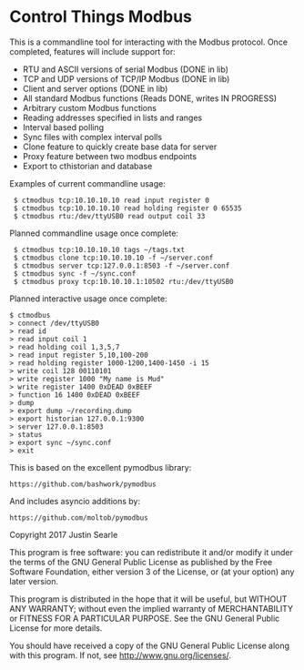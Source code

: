 Control Things Modbus
=====================

This is a commandline tool for interacting with the Modbus protocol.  Once completed, features will include support for:

 - RTU and ASCII versions of serial Modbus  (DONE in lib)
 - TCP and UDP versions of TCP/IP Modbus  (DONE in lib)
 - Client and server options  (DONE in lib)
 - All standard Modbus functions  (Reads DONE, writes IN PROGRESS)
 - Arbitrary custom Modbus functions
 - Reading addresses specified in lists and ranges
 - Interval based polling
 - Sync files with complex interval polls
 - Clone feature to quickly create base data for server
 - Proxy feature between two modbus endpoints
 - Export to cthistorian and database

Examples of current commandline usage:

     $ ctmodbus tcp:10.10.10.10 read input register 0
     $ ctmodbus tcp:10.10.10.10 read holding register 0 65535
     $ ctmodbus rtu:/dev/ttyUSB0 read output coil 33

Planned commandline usage once complete:

     $ ctmodbus tcp:10.10.10.10 tags ~/tags.txt
     $ ctmodbus clone tcp:10.10.10.10 -f ~/server.conf
     $ ctmodbus server tcp:127.0.0.1:8503 -f ~/server.conf
     $ ctmodbus sync -f ~/sync.conf
     $ ctmodbus proxy tcp:10.10.10.1:10502 rtu:/dev/ttyUSB0

Planned interactive usage once complete:

    $ ctmodbus
    > connect /dev/ttyUSB0
    > read id
    > read input coil 1
    > read holding coil 1,3,5,7
    > read input register 5,10,100-200
    > read holding register 1000-1200,1400-1450 -i 15
    > write coil 128 00110101
    > write register 1000 "My name is Mud"
    > write register 1400 0xDEAD 0xBEEF
    > function 16 1400 0xDEAD 0xBEEF
    > dump
    > export dump ~/recording.dump
    > export historian 127.0.0.1:9300
    > server 127.0.0.1:8503
    > status
    > export sync ~/sync.conf
    > exit


This is based on the excellent pymodbus library:

    https://github.com/bashwork/pymodbus

And includes asyncio additions by:

    https://github.com/moltob/pymodbus



Copyright 2017 Justin Searle

This program is free software: you can redistribute it and/or modify it under the terms of the GNU General Public License as published by the Free Software Foundation, either version 3 of the License, or (at your option) any later version.

This program is distributed in the hope that it will be useful, but WITHOUT ANY WARRANTY; without even the implied warranty of MERCHANTABILITY or FITNESS FOR A PARTICULAR PURPOSE.  See the GNU General Public License for more details.

You should have received a copy of the GNU General Public License along with this program.  If not, see <http://www.gnu.org/licenses/>.
